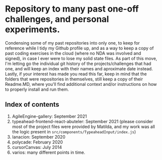 # Repository to many past one-off challenges, and personal experiments.

Condensing some of my past repositories into only one, to keep for reference while I tidy my Github profile up, and as a way to keep a copy of past coding exercises in the cloud (where no NDA was involved and signed), in case I ever were to lose my solid state files.
As part of this move, I'm letting go the individual git history of the projects/challenges that had one, and will keep an index with their names and aproximate date instead.
Lastly, if your interest has made you read this far, keep in mind that the folders that were repositories in themselves, still keep a copy of their Readme.MD, where you'll find additional context and/or instructions on how to properly install and run them.

## Index of contents
1. AgileEngine-gallery: September 2021
2. typeahead-frontend-react-abuteler: September 2021 (please consider most of the project files were provided by Matilda, and my work was all the logic present in `src/components/TypeaheadInput/index.js`)
3. lanacion: September 2020
4. polycade: February 2020
5. cursorCanvas: July 2014
6. varios: many different points in time.
